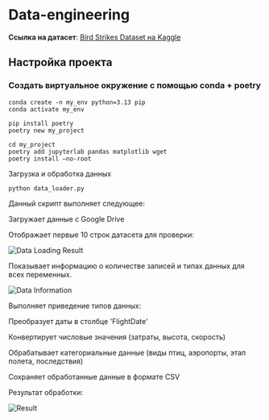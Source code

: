 # Data-engineering

**Ссылка на датасет**: [Bird Strikes Dataset на Kaggle](https://www.kaggle.com/datasets/breana/bird-strikes)

## Настройка проекта
### Создать виртуальное окружение с помощью  conda + poetry
```
conda create -n my_env python=3.13 pip
conda activate my_env

pip install poetry
poetry new my_project

cd my_project
poetry add jupyterlab pandas matplotlib wget
poetry install —no-root
```
Загрузка и обработка данных

```python data_loader.py```

Данный скрипт выполняет следующее:

Загружает данные с Google Drive

Отображает первые 10 строк датасета для проверки:

![Data Loading Result](DataLoadingResult.JPG)

Показывает информацию о количестве записей и типах данных для всех переменных.

![Data Information](Data_inf.PNG)

Выполняет приведение типов данных:

Преобразует даты в столбце 'FlightDate'

Конвертирует числовые значения (затраты, высота, скорость)

Обрабатывает категориальные данные (виды птиц, аэропорты, этап полета, последствия)

Сохраняет обработанные данные в формате CSV

Результат обработки:

![Result](result.PNG)




